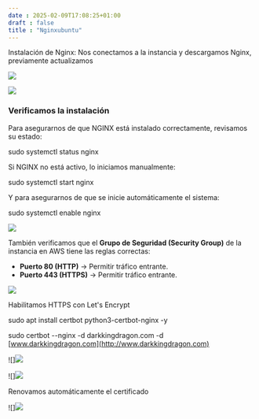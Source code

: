 ```yaml
---
date : 2025-02-09T17:08:25+01:00
draft : false
title : "Nginxubuntu"
---
```


Instalación de Nginx: Nos conectamos a la instancia y descargamos Nginx, previamente actualizamos

![](https://roman403.github.io/ProyectoAlpha-Final/nginxubuntu1.png)

![](https://roman403.github.io/ProyectoAlpha-Final/nginxubuntu2.png)

### **Verificamos la instalación**

Para asegurarnos de que NGINX está instalado correctamente, revisamos su estado:

sudo systemctl status nginx

Si NGINX no está activo, lo iniciamos manualmente:

sudo systemctl start nginx

Y para asegurarnos de que se inicie automáticamente el sistema:

sudo systemctl enable nginx

![](https://roman403.github.io/ProyectoAlpha-Final/nginxubuntu3.png)

También verificamos que el **Grupo de Seguridad (Security Group)** de la instancia en AWS tiene las reglas correctas:

* **Puerto 80 (HTTP)** → Permitir tráfico entrante.  
* **Puerto 443 (HTTPS)** → Permitir tráfico entrante.

![](https://roman403.github.io/ProyectoAlpha-Final/nginxubuntu4.png)

Habilitamos HTTPS con Let's Encrypt

sudo apt install certbot python3-certbot-nginx \-y 

sudo certbot \--nginx \-d darkkingdragon.com \-d [www.darkkingdragon.com](http://www.darkkingdragon.com)

![]![](https://roman403.github.io/ProyectoAlpha-Final/nginxubuntu5.png)

![]![](https://roman403.github.io/ProyectoAlpha-Final/nginxubuntu6.png)

Renovamos automáticamente el certificado

![]![](https://roman403.github.io/ProyectoAlpha-Final/nginxubuntu7.png)